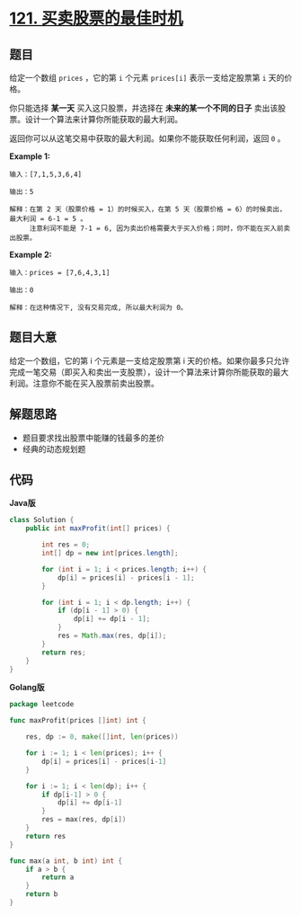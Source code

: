 # [121. 买卖股票的最佳时机](https://leetcode-cn.com/problems/best-time-to-buy-and-sell-stock/)


## 题目

给定一个数组 `prices` ，它的第 `i` 个元素 `prices[i]` 表示一支给定股票第 `i` 天的价格。

你只能选择 **某一天** 买入这只股票，并选择在 **未来的某一个不同的日子** 卖出该股票。设计一个算法来计算你所能获取的最大利润。

返回你可以从这笔交易中获取的最大利润。如果你不能获取任何利润，返回 `0` 。

**Example 1:**

```
输入：[7,1,5,3,6,4]

输出：5

解释：在第 2 天（股票价格 = 1）的时候买入，在第 5 天（股票价格 = 6）的时候卖出，最大利润 = 6-1 = 5 。
     注意利润不能是 7-1 = 6, 因为卖出价格需要大于买入价格；同时，你不能在买入前卖出股票。
```

**Example 2:**

```
输入：prices = [7,6,4,3,1]

输出：0

解释：在这种情况下, 没有交易完成, 所以最大利润为 0。
```    

## 题目大意

给定一个数组，它的第 i 个元素是一支给定股票第 i 天的价格。如果你最多只允许完成一笔交易（即买入和卖出一支股票），设计一个算法来计算你所能获取的最大利润。注意你不能在买入股票前卖出股票。

## 解题思路

- 题目要求找出股票中能赚的钱最多的差价
- 经典的动态规划题

## 代码


**Java版**

```java
class Solution {
    public int maxProfit(int[] prices) {

        int res = 0;
        int[] dp = new int[prices.length];

        for (int i = 1; i < prices.length; i++) {
            dp[i] = prices[i] - prices[i - 1];
        }

        for (int i = 1; i < dp.length; i++) {
            if (dp[i - 1] > 0) {
                dp[i] += dp[i - 1];
            }
            res = Math.max(res, dp[i]);
        }
        return res;
    }
}
```

**Golang版**

```go
package leetcode

func maxProfit(prices []int) int {

	res, dp := 0, make([]int, len(prices))

	for i := 1; i < len(prices); i++ {
		dp[i] = prices[i] - prices[i-1]
	}

	for i := 1; i < len(dp); i++ {
		if dp[i-1] > 0 {
			dp[i] += dp[i-1]
		}
		res = max(res, dp[i])
	}
	return res
}

func max(a int, b int) int {
	if a > b {
		return a
	}
	return b
}
```